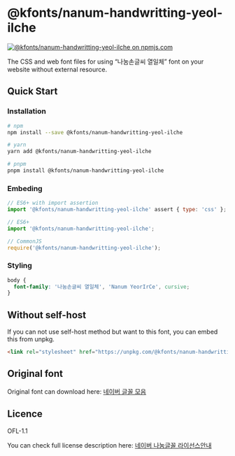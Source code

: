 # @kfonts/nanum-handwritting-yeol-ilche

[![@kfonts/nanum-handwritting-yeol-ilche on npmjs.com](https://img.shields.io/npm/v/%40kfonts%2Fnanum-handwritting-yeol-ilche)](https://www.npmjs.com/package/@kfonts/nanum-handwritting-yeol-ilche)

The CSS and web font files for using &OpenCurlyDoubleQuote;나눔손글씨 열일체&CloseCurlyDoubleQuote; font on your website without external resource.

## Quick Start

### Installation

```sh
# npm
npm install --save @kfonts/nanum-handwritting-yeol-ilche

# yarn
yarn add @kfonts/nanum-handwritting-yeol-ilche

# pnpm
pnpm install @kfonts/nanum-handwritting-yeol-ilche
```

### Embeding

```js
// ES6+ with import assertion
import '@kfonts/nanum-handwritting-yeol-ilche' assert { type: 'css' };

// ES6+
import '@kfonts/nanum-handwritting-yeol-ilche';

// CommonJS
require('@kfonts/nanum-handwritting-yeol-ilche');
```

### Styling

```css
body {
  font-family: '나눔손글씨 열일체', 'Nanum YeorIrCe', cursive;
}
```

## Without self-host

If you can not use self-host method but want to this font, you can embed this from unpkg.

```html
<link rel="stylesheet" href="https://unpkg.com/@kfonts/nanum-handwritting-yeol-ilche/index.css" />
```

## Original font

Original font can download here: [네이버 글꼴 모음](https://hangeul.naver.com/font)

## Licence

OFL-1.1

You can check full license description here: [네이버 나눔글꼴 라이선스안내](https://help.naver.com/service/30016/contents/18088?osType=PC&lang=ko)
